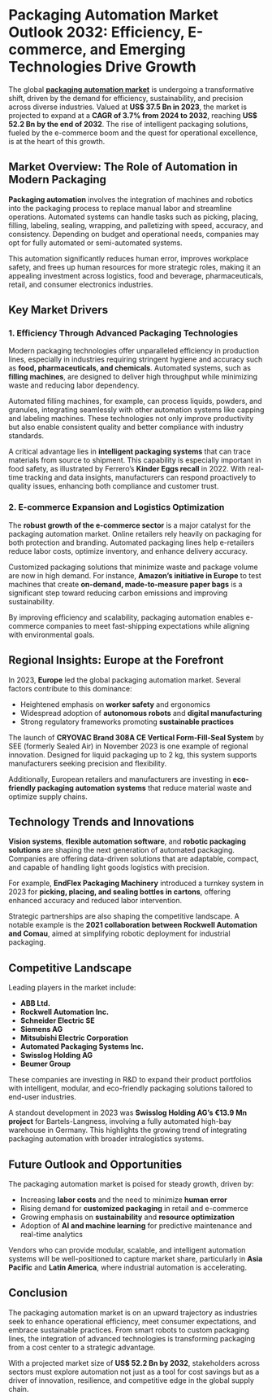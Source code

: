 # Packaging Automation Market Outlook 2032: Efficiency, E-commerce, and Emerging Technologies Drive Growth

The global [**packaging automation market**](https://www.transparencymarketresearch.com/packaging-automation-market.html) is undergoing a transformative shift, driven by the demand for efficiency, sustainability, and precision across diverse industries. Valued at **US$ 37.5 Bn in 2023**, the market is projected to expand at a **CAGR of 3.7% from 2024 to 2032**, reaching **US$ 52.2 Bn by the end of 2032**. The rise of intelligent packaging solutions, fueled by the e-commerce boom and the quest for operational excellence, is at the heart of this growth.

## Market Overview: The Role of Automation in Modern Packaging

**Packaging automation** involves the integration of machines and robotics into the packaging process to replace manual labor and streamline operations. Automated systems can handle tasks such as picking, placing, filling, labeling, sealing, wrapping, and palletizing with speed, accuracy, and consistency. Depending on budget and operational needs, companies may opt for fully automated or semi-automated systems.

This automation significantly reduces human error, improves workplace safety, and frees up human resources for more strategic roles, making it an appealing investment across logistics, food and beverage, pharmaceuticals, retail, and consumer electronics industries.

## Key Market Drivers

### 1. Efficiency Through Advanced Packaging Technologies

Modern packaging technologies offer unparalleled efficiency in production lines, especially in industries requiring stringent hygiene and accuracy such as **food, pharmaceuticals, and chemicals**. Automated systems, such as **filling machines**, are designed to deliver high throughput while minimizing waste and reducing labor dependency.

Automated filling machines, for example, can process liquids, powders, and granules, integrating seamlessly with other automation systems like capping and labeling machines. These technologies not only improve productivity but also enable consistent quality and better compliance with industry standards.

A critical advantage lies in **intelligent packaging systems** that can trace materials from source to shipment. This capability is especially important in food safety, as illustrated by Ferrero’s **Kinder Eggs recall** in 2022. With real-time tracking and data insights, manufacturers can respond proactively to quality issues, enhancing both compliance and customer trust.

### 2. E-commerce Expansion and Logistics Optimization

The **robust growth of the e-commerce sector** is a major catalyst for the packaging automation market. Online retailers rely heavily on packaging for both protection and branding. Automated packaging lines help e-retailers reduce labor costs, optimize inventory, and enhance delivery accuracy.

Customized packaging solutions that minimize waste and package volume are now in high demand. For instance, **Amazon’s initiative in Europe** to test machines that create **on-demand, made-to-measure paper bags** is a significant step toward reducing carbon emissions and improving sustainability.

By improving efficiency and scalability, packaging automation enables e-commerce companies to meet fast-shipping expectations while aligning with environmental goals.

## Regional Insights: Europe at the Forefront

In 2023, **Europe** led the global packaging automation market. Several factors contribute to this dominance:

- Heightened emphasis on **worker safety** and ergonomics
- Widespread adoption of **autonomous robots** and **digital manufacturing**
- Strong regulatory frameworks promoting **sustainable practices**

The launch of **CRYOVAC Brand 308A CE Vertical Form-Fill-Seal System** by SEE (formerly Sealed Air) in November 2023 is one example of regional innovation. Designed for liquid packaging up to 2 kg, this system supports manufacturers seeking precision and flexibility.

Additionally, European retailers and manufacturers are investing in **eco-friendly packaging automation systems** that reduce material waste and optimize supply chains.

## Technology Trends and Innovations

**Vision systems**, **flexible automation software**, and **robotic packaging solutions** are shaping the next generation of automated packaging. Companies are offering data-driven solutions that are adaptable, compact, and capable of handling light goods logistics with precision.

For example, **EndFlex Packaging Machinery** introduced a turnkey system in 2023 for **picking, placing, and sealing bottles in cartons**, offering enhanced accuracy and reduced labor intervention.

Strategic partnerships are also shaping the competitive landscape. A notable example is the **2021 collaboration between Rockwell Automation and Comau**, aimed at simplifying robotic deployment for industrial packaging.

## Competitive Landscape

Leading players in the market include:

- **ABB Ltd.**
- **Rockwell Automation Inc.**
- **Schneider Electric SE**
- **Siemens AG**
- **Mitsubishi Electric Corporation**
- **Automated Packaging Systems Inc.**
- **Swisslog Holding AG**
- **Beumer Group**

These companies are investing in R&D to expand their product portfolios with intelligent, modular, and eco-friendly packaging solutions tailored to end-user industries.

A standout development in 2023 was **Swisslog Holding AG’s €13.9 Mn project** for Bartels-Langness, involving a fully automated high-bay warehouse in Germany. This highlights the growing trend of integrating packaging automation with broader intralogistics systems.

## Future Outlook and Opportunities

The packaging automation market is poised for steady growth, driven by:

- Increasing **labor costs** and the need to minimize **human error**
- Rising demand for **customized packaging** in retail and e-commerce
- Growing emphasis on **sustainability** and **resource optimization**
- Adoption of **AI and machine learning** for predictive maintenance and real-time analytics

Vendors who can provide modular, scalable, and intelligent automation systems will be well-positioned to capture market share, particularly in **Asia Pacific** and **Latin America**, where industrial automation is accelerating.

## Conclusion

The packaging automation market is on an upward trajectory as industries seek to enhance operational efficiency, meet consumer expectations, and embrace sustainable practices. From smart robots to custom packaging lines, the integration of advanced technologies is transforming packaging from a cost center to a strategic advantage.

With a projected market size of **US$ 52.2 Bn by 2032**, stakeholders across sectors must explore automation not just as a tool for cost savings but as a driver of innovation, resilience, and competitive edge in the global supply chain.
